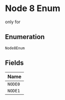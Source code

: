 
# Node 8 Enum

only for

## Enumeration

`Node8Enum`

## Fields

| Name |
|  --- |
| `NODE0` |
| `NODE1` |

